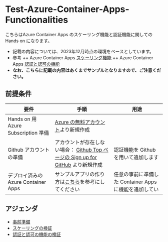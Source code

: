 # Test-Azure-Container-Apps-Functionalities
こちらはAzure Container Apps のスケーリング機能と認証機能に関しての Hands on になります。
+ 記載の内容については、2023年12月時点の環境をベースとしています。
+ 参考
 ++ Azure Container Apps [スケーリング機能](https://learn.microsoft.com/ja-jp/azure/container-apps/scale-app?pivots=azure-cli#http)
 ++ Azure Container Apps [認証と認可の機能](https://learn.microsoft.com/ja-jp/azure/container-apps/authentication)
+ **なお、こちらに記載の内容はあくまでサンプルとなりますので、ご注意ください。**

## 前提条件
|  要件  |  手順  |  用途  |
| ---- | ---- | ---- |
|  Hands on 用 Azure Subscription 準備  |  [Azure の無料アカウント](https://azure.microsoft.com/ja-jp/free/)より新規作成 | |
|  Github アカウントの準備  |  アカウントが存在しない場合： [Github Top ページの Sign up for GitHub](https://github.com/) より新規作成  | 認証機能を Github を用いて追加します |
|  デプロイ済みの Azure Container Apps | サンプルアプリの作り方は[こちら](https://learn.microsoft.com/ja-jp/azure/container-apps/tutorial-deploy-first-app-cli?tabs=bash)を参考にしてください | 任意の事前に準備した Container Apps に機能を追加してい |
<!-- + Hands on 用 Azure Subscription 準備
  + 参考： [Azure の無料アカウント](https://azure.microsoft.com/ja-jp/free/)より新規作成
+ Github アカウントの準備
  + アカウントが存在しない場合： [Github Top ページの Sign up for GitHub](https://github.com/) より新規作成
  + 用途：認証機能を Github を用いて追加します
+ デプロイ済みの Azure Container Apps
  + サンプルアプリの作り方は[こちら](https://learn.microsoft.com/ja-jp/azure/container-apps/tutorial-deploy-first-app-cli?tabs=bash)を参考にしてください
  + 用途：任意の事前に準備した Container Apps に機能を追加していくためです
     -->
## アジェンダ
+ [事前準備](README.md)
+ [スケーリングの検証](scaling-valification.md)
+ [認証と認可の機能の検証](authentication-valification.md)

